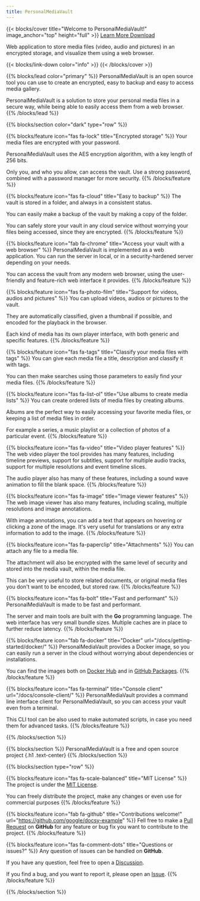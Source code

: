 ```yaml
---
title: PersonalMediaVault
---
```


{{< blocks/cover title="Welcome to PersonalMediaVault!" image_anchor="top" height="full" >}}
<a class="btn btn-lg btn-primary me-3 mb-4" href="./docs/">
  Learn More <i class="fas fa-arrow-alt-circle-right ms-2"></i>
</a>
<a class="btn btn-lg btn-secondary me-3 mb-4" href="https://github.com/AgustinSRG/PersonalMediaVault/releases">
  Download <i class="fas fa-download ms-2 "></i>
</a>
<p class="lead mt-5">Web application to store media files (video, audio and pictures) in an encrypted storage, and visualize them using a web browser.</p>
{{< blocks/link-down color="info" >}}
{{< /blocks/cover >}}


{{% blocks/lead color="primary" %}}
PersonalMediaVault is an open source tool you can use to create
an encrypted, easy to backup and easy to access media gallery.

PersonalMediaVault is a solution to store your personal media files in a secure way, 
while being able to easily access them from a web browser.
{{% /blocks/lead %}}


{{% blocks/section color="dark" type="row" %}}

{{% blocks/feature icon="fas fa-lock" title="Encrypted storage" %}}
Your media files are encrypted with your password.

PersonalMediaVault uses the AES encryption algorithm, with a key length of 256 bits.

Only you, and who you allow, can access the vault.
Use a strong password, combined with a password manager for more security.
{{% /blocks/feature %}}


{{% blocks/feature icon="fas fa-cloud" title="Easy to backup" %}}
The vault is stored in a folder, and always in a consistent status. 

You can easily make a backup of the vault by making a copy of the folder.

You can safely store your vault in any cloud service
without worrying your files being accessed, since they are encrypted.
{{% /blocks/feature %}}


{{% blocks/feature icon="fab fa-chrome" title="Access your vault with a web browser" %}}
PersonalMediaVault is implemented as a web application. You can run the server in local, 
or in a security-hardened server depending on your needs.

You can access the vault from any modern web browser, 
using the user-friendly and feature-rich web interface it provides.
{{% /blocks/feature %}}


{{% blocks/feature icon="fas fa-photo-film" title="Support for videos, audios and pictures" %}}
You can upload videos, audios or pictures to the vault.

They are automatically classified, given a thumbnail if possible, and encoded for the playback in the browser.

Each kind of media has its own player interface, with both generic and specific features.
{{% /blocks/feature %}}

{{% blocks/feature icon="fas fa-tags" title="Classify your media files with tags" %}}
You can give each media file a title, description and classify it with tags.

You can then make searches using those parameters to easily find your media files.
{{% /blocks/feature %}}

{{% blocks/feature icon="fas fa-list-ol" title="Use albums to create media lists" %}}
You can create ordered lists of media files by creating albums.

Albums are the perfect way to easily accessing your favorite media files,
or keeping a list of media files in order. 

For example a series, a music playlist
or a collection of photos of a particular event.
{{% /blocks/feature %}}

{{% blocks/feature icon="fas fa-video" title="Video player features" %}}
The web video player the tool provides has many features, including
timeline previews, support for subtitles, support for multiple audio tracks,
support for multiple resolutions and event timeline slices.

The audio player also has many of these features, including a sound
wave animation to fill the blank space.
{{% /blocks/feature %}}


{{% blocks/feature icon="fas fa-image" title="Image viewer features" %}}
The web image viewer has also many features, including
scaling, multiple resolutions and image annotations.

With image annotations, you can add a text that appears on hovering
or clicking a zone of the image. It's very useful for translations or
any extra information to add to the image.
{{% /blocks/feature %}}

{{% blocks/feature icon="fas fa-paperclip" title="Attachments" %}}
You can attach any file to a media file. 

The attachment will also be encrypted with the same level of security and stored into the media vault, within the media file.

This can be very useful to store related documents, or original media files you don't want to be encoded, but stored raw.
{{% /blocks/feature %}}

{{% blocks/feature icon="fas fa-bolt" title="Fast and performant" %}}
PersonalMediaVault is made to be fast and performant.

The server and main tools are built with the **Go** programming language. 
The web interface has very small bundle sizes.
Multiple caches are in place to further reduce latency.
{{% /blocks/feature %}}

{{% blocks/feature icon="fab fa-docker" title="Docker" url="/docs/getting-started/docker/" %}}
PersonalMediaVault provides a Docker image, so you can easily run a server in the cloud without worrying about dependencies or installations.

You can find the images both on [Docker Hub](https://hub.docker.com/r/asanrom/pmv) and in [GitHub Packages](https://github.com/AgustinSRG/PersonalMediaVault/pkgs/container/personalmediavault).
{{% /blocks/feature %}}

{{% blocks/feature icon="fas fa-terminal" title="Console client" url="/docs/console-client/" %}}
PersonalMediaVault provides a command line interface client for PersonalMediaVault,
so you can access your vault even from a terminal.

This CLI tool can be also used to make automated scripts, in case you need them for advanced tasks.
{{% /blocks/feature %}}

{{% /blocks/section %}}


{{% blocks/section %}}
PersonalMediaVault is a free and open source project
{.h1 .text-center}
{{% /blocks/section %}}


{{% blocks/section type="row" %}}

{{% blocks/feature icon="fas fa-scale-balanced" title="MIT License" %}}
The project is under the [MIT License](https://github.com/AgustinSRG/PersonalMediaVault/blob/master/LICENSE).

You can freely distribute the project, make any changes or even use for commercial purposes
{{% /blocks/feature %}}

{{% blocks/feature icon="fab fa-github" title="Contributions welcome!"
    url="https://github.com/google/docsy-example" %}}
Fell free to make a [Pull Request](https://github.com/AgustinSRG/PersonalMediaVault/pulls)
on **GitHub** for any feature or bug fix you want to contribute to the project.
{{% /blocks/feature %}}

{{% blocks/feature icon="fas fa-comment-dots" title="Questions or issues?" %}}
Any question of issues can be handled on **GitHub**.

If you have any question, feel free to open a [Discussion](https://github.com/AgustinSRG/PersonalMediaVault/discussions).

If you find a bug, and you want to report it, please open an [Issue](https://github.com/AgustinSRG/PersonalMediaVault/issues).
{{% /blocks/feature %}}

{{% /blocks/section %}}
